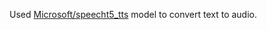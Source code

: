 Used [Microsoft/speecht5_tts](https://huggingface.co/microsoft/speecht5_tts?text=this+is+a+cute+dog) model to convert text to audio. 
